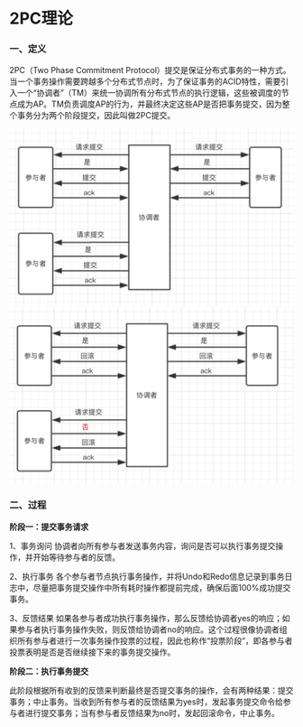# 2PC理论

### 一、定义

2PC（Two Phase Commitment Protocol）提交是保证分布式事务的一种方式。当一个事务操作需要跨越多个分布式节点时，为了保证事务的ACID特性，需要引入一个“协调者”（TM）来统一协调所有分布式节点的执行逻辑，这些被调度的节点成为AP。TM负责调度AP的行为，并最终决定这些AP是否把事务提交，因为整个事务分为两个阶段提交，因此叫做2PC提交。

![-w531](media/15414093737227/15414743888212.jpg)
![-w536](media/15414093737227/15414744434078.jpg)

### 二、过程

**阶段一：提交事务请求**

1、事务询问
协调者向所有参与者发送事务内容，询问是否可以执行事务提交操作，并开始等待参与者的反馈。

2、执行事务
各个参与者节点执行事务操作，并将Undo和Redo信息记录到事务日志中，尽量把事务提交操作中所有耗时操作都提前完成，确保后面100%成功提交事务。

3、反馈结果
如果各参与者成功执行事务操作，那么反馈给协调者yes的响应；如果参与者执行事务操作失败，则反馈给协调者no的响应。这个过程很像协调者组织所有参与者进行一次事务操作投票的过程，因此也称作“投票阶段”，即各参与者投票表明是否是否继续接下来的事务提交操作。

**阶段二：执行事务提交**

此阶段根据所有收到的反馈来判断最终是否提交事务的操作，会有两种结果：提交事务；中止事务。当收到所有参与者的反馈结果为yes时，发起事务提交命令给参与者进行提交事务；当有参与者反馈结果为no时，发起回滚命令，中止事务。